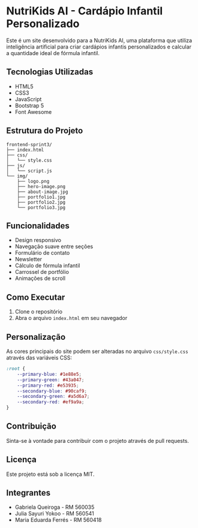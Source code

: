 # NutriKids AI - Cardápio Infantil Personalizado

Este é um site desenvolvido para a NutriKids AI, uma plataforma que utiliza inteligência artificial para criar cardápios infantis personalizados e calcular a quantidade ideal de fórmula infantil.

## Tecnologias Utilizadas

- HTML5
- CSS3
- JavaScript
- Bootstrap 5
- Font Awesome

## Estrutura do Projeto

```
frontend-sprint3/
├── index.html
├── css/
│   └── style.css
├── js/
│   └── script.js
└── img/
    ├── logo.png
    ├── hero-image.png
    ├── about-image.jpg
    ├── portfolio1.jpg
    ├── portfolio2.jpg
    └── portfolio3.jpg
```

## Funcionalidades

- Design responsivo
- Navegação suave entre seções
- Formulário de contato
- Newsletter
- Cálculo de fórmula infantil
- Carrossel de portfólio
- Animações de scroll

## Como Executar

1. Clone o repositório
2. Abra o arquivo `index.html` em seu navegador

## Personalização

As cores principais do site podem ser alteradas no arquivo `css/style.css` através das variáveis CSS:

```css
:root {
    --primary-blue: #1e88e5;
    --primary-green: #43a047;
    --primary-red: #e53935;
    --secondary-blue: #90caf9;
    --secondary-green: #a5d6a7;
    --secondary-red: #ef9a9a;
}
```

## Contribuição

Sinta-se à vontade para contribuir com o projeto através de pull requests.

## Licença

Este projeto está sob a licença MIT. 

## Integrantes

- Gabriela Queiroga - RM 560035
- Julia Sayuri Yokoo - RM 560541
- Maria Eduarda Ferrés - RM 560418